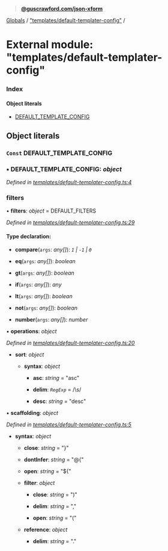 > **[@guscrawford.com/json-xform](../README.md)**

[Globals](../globals.md) / ["templates/default-templater-config"](_templates_default_templater_config_.md) /

# External module: "templates/default-templater-config"

### Index

#### Object literals

* [DEFAULT_TEMPLATE_CONFIG](_templates_default_templater_config_.md#const-default_template_config)

## Object literals

### `Const` DEFAULT_TEMPLATE_CONFIG

### ▪ **DEFAULT_TEMPLATE_CONFIG**: *object*

*Defined in [templates/default-templater-config.ts:4](https://github.com/guscrawford-com/json-xform/blob/a58ea1f/src/templates/default-templater-config.ts#L4)*

###  filters

• **filters**: *object* =  DEFAULT_FILTERS

*Defined in [templates/default-templater-config.ts:29](https://github.com/guscrawford-com/json-xform/blob/a58ea1f/src/templates/default-templater-config.ts#L29)*

#### Type declaration:

* **compare**(`args`: *any[]*): *`1` | `-1` | `0`*

* **eq**(`args`: *any[]*): *boolean*

* **gt**(`args`: *any[]*): *boolean*

* **if**(`args`: *any[]*): *any*

* **lt**(`args`: *any[]*): *boolean*

* **not**(`args`: *any[]*): *boolean*

* **number**(`args`: *any[]*): *number*

▪ **operations**: *object*

*Defined in [templates/default-templater-config.ts:20](https://github.com/guscrawford-com/json-xform/blob/a58ea1f/src/templates/default-templater-config.ts#L20)*

* **sort**: *object*

  * **syntax**: *object*

    * **asc**: *string* = "asc"

    * **delim**: *`RegExp`* = /\s/

    * **desc**: *string* = "desc"

▪ **scaffolding**: *object*

*Defined in [templates/default-templater-config.ts:5](https://github.com/guscrawford-com/json-xform/blob/a58ea1f/src/templates/default-templater-config.ts#L5)*

* **syntax**: *object*

  * **close**: *string* = "}"

  * **dontInfer**: *string* = "@{"

  * **open**: *string* = "${"

  * **filter**: *object*

    * **close**: *string* = ")"

    * **delim**: *string* = ","

    * **open**: *string* = "("

  * **reference**: *object*

    * **delim**: *string* = "."